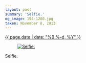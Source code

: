```yaml
---
layout: post
summary: 'Selfie.'
og_image: 154-1280.jpg
taken: November 8, 2013
---
```


<div class="post">
 <time>
  <a href="/154">
   {{ page.date | date: "%B %-d, %Y" }}
  </a>
 </time>
 <a href="/154">
  <figure data-taken="11/8/2013">
   <img alt="Selfie." sizes="(min-width: 700px) 50vw, calc(100vw - 2rem)" src="{{ site.assets_url }}/154-640.jpg" srcset="{{ site.assets_url }}/154-1280.jpg 1280w, {{ site.assets_url }}/154-960.jpg 960w, {{ site.assets_url }}/154-640.jpg 640w, {{ site.assets_url }}/154-320.jpg 320w"/>
  </figure>
 </a>
 <span>
  Selfie.
 </span>
</div>
